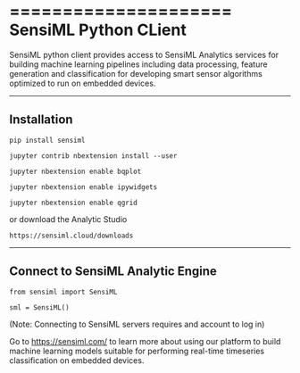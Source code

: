 =====================
SensiML Python CLient
=====================

SensiML python client provides access to SensiML Analytics services for
building machine learning pipelines including data processing, feature
generation and classification for developing smart sensor algorithms optimized
to run on embedded devices.

------------
Installation
------------

    pip install sensiml

    jupyter contrib nbextension install --user

    jupyter nbextension enable bqplot

    jupyter nbextension enable ipywidgets

    jupyter nbextension enable qgrid

or download the Analytic Studio

    https://sensiml.cloud/downloads


----------------------------------
Connect to SensiML Analytic Engine
----------------------------------

    from sensiml import SensiML

    sml = SensiML()

(Note: Connecting to SensiML servers requires and account to log in)


Go to https://sensiml.com/ to learn more about using our platform to build
 machine learning models suitable for performing real-time timeseries
 classification on embedded devices.